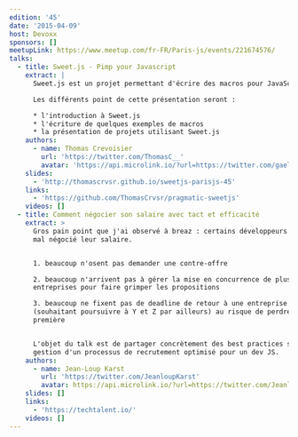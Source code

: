 ```yaml
---
edition: '45'
date: '2015-04-09'
host: Devoxx
sponsors: []
meetupLink: https://www.meetup.com/fr-FR/Paris-js/events/221674576/
talks:
  - title: Sweet.js - Pimp your Javascript
    extract: |
      Sweet.js est un projet permettant d'écrire des macros pour JavaScript.

      Les différents point de cette présentation seront :

      * l'introduction à Sweet.js
      * l'écriture de quelques exemples de macros
      * la présentation de projets utilisant Sweet.js
    authors:
      - name: Thomas Crevoisier
        url: 'https://twitter.com/ThomasC__'
        avatar: 'https://api.microlink.io/?url=https://twitter.com/gaelmetais&embed=image.url'
    slides:
      - 'http://thomascrvsr.github.io/sweetjs-parisjs-45'
    links:
      - 'https://github.com/ThomasCrvsr/pragmatic-sweetjs'
    videos: []
  - title: Comment négocier son salaire avec tact et efficacité
    extract: >
      Gros pain point que j'ai observé à breaz : certains développeurs savent
      mal négocié leur salaire.


      1. beaucoup n'osent pas demander une contre-offre

      2. beaucoup n'arrivent pas à gérer la mise en concurrence de plusieurs
      entreprises pour faire grimper les propositions

      3. beaucoup ne fixent pas de deadline de retour à une entreprise X
      (souhaitant poursuivre à Y et Z par ailleurs) au risque de perdre la
      première


      L'objet du talk est de partager concrètement des best practices sur la
      gestion d'un processus de recrutement optimisé pour un dev JS.
    authors:
      - name: Jean-Loup Karst
        url: 'https://twitter.com/JeanloupKarst'
        avatar: https://api.microlink.io/?url=https://twitter.com/JeanloupKarst&embed=image.url
    slides: []
    links:
      - 'https://techtalent.io/'
    videos: []
---
```

